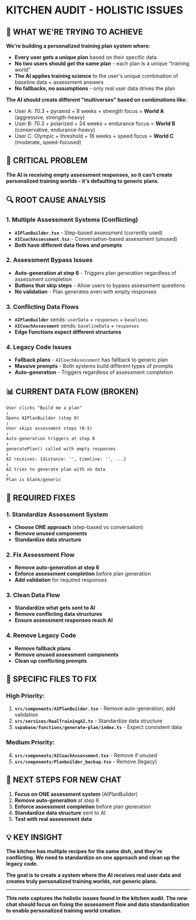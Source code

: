 # KITCHEN AUDIT - HOLISTIC ISSUES

## 🎯 WHAT WE'RE TRYING TO ACHIEVE

**We're building a personalized training plan system where:**
- **Every user gets a unique plan** based on their specific data
- **No two users should get the same plan** - each plan is a unique "training world"
- **The AI applies training science** to the user's unique combination of baseline data + assessment answers
- **No fallbacks, no assumptions** - only real user data drives the plan

**The AI should create different "multiverses" based on combinations like:**
- User A: 70.3 + pyramid + 8 weeks + strength focus = **World A** (aggressive, strength-heavy)
- User B: 70.3 + polarized + 24 weeks + endurance focus = **World B** (conservative, endurance-heavy)
- User C: Olympic + threshold + 16 weeks + speed focus = **World C** (moderate, speed-focused)

## 🚨 CRITICAL PROBLEM
**The AI is receiving empty assessment responses, so it can't create personalized training worlds - it's defaulting to generic plans.**

## 🔍 ROOT CAUSE ANALYSIS

### **1. Multiple Assessment Systems (Conflicting)**
- **`AIPlanBuilder.tsx`** - Step-based assessment (currently used)
- **`AICoachAssessment.tsx`** - Conversation-based assessment (unused)
- **Both have different data flows and prompts**

### **2. Assessment Bypass Issues**
- **Auto-generation at step 6** - Triggers plan generation regardless of assessment completion
- **Buttons that skip steps** - Allow users to bypass assessment questions
- **No validation** - Plan generates even with empty responses

### **3. Conflicting Data Flows**
- **`AIPlanBuilder`** sends: `userData` + `responses` + `baselines`
- **`AICoachAssessment`** sends: `baselineData` + `responses`
- **Edge Functions expect different structures**

### **4. Legacy Code Issues**
- **Fallback plans** - `AICoachAssessment` has fallback to generic plan
- **Massive prompts** - Both systems build different types of prompts
- **Auto-generation** - Triggers regardless of assessment completion

## 📊 CURRENT DATA FLOW (BROKEN)

```
User clicks "Build me a plan"
↓
Opens AIPlanBuilder (step 0)
↓
User skips assessment steps (0-5)
↓
Auto-generation triggers at step 6
↓
generatePlan() called with empty responses
↓
AI receives: {distance: '', timeline: '', ...}
↓
AI tries to generate plan with no data
↓
Plan is blank/generic
```

## 🎯 REQUIRED FIXES

### **1. Standardize Assessment System**
- **Choose ONE approach** (step-based vs conversation)
- **Remove unused components**
- **Standardize data structure**

### **2. Fix Assessment Flow**
- **Remove auto-generation at step 6**
- **Enforce assessment completion** before plan generation
- **Add validation** for required responses

### **3. Clean Data Flow**
- **Standardize what gets sent to AI**
- **Remove conflicting data structures**
- **Ensure assessment responses reach AI**

### **4. Remove Legacy Code**
- **Remove fallback plans**
- **Remove unused assessment components**
- **Clean up conflicting prompts**

## 🔧 SPECIFIC FILES TO FIX

### **High Priority:**
1. **`src/components/AIPlanBuilder.tsx`** - Remove auto-generation, add validation
2. **`src/services/RealTrainingAI.ts`** - Standardize data structure
3. **`supabase/functions/generate-plan/index.ts`** - Expect consistent data

### **Medium Priority:**
4. **`src/components/AICoachAssessment.tsx`** - Remove if unused
5. **`src/components/Planbuilder_backup.tsx`** - Remove (legacy)

## 🚀 NEXT STEPS FOR NEW CHAT

1. **Focus on ONE assessment system** (AIPlanBuilder)
2. **Remove auto-generation** at step 6
3. **Enforce assessment completion** before plan generation
4. **Standardize data structure** sent to AI
5. **Test with real assessment data**

## 💡 KEY INSIGHT
**The kitchen has multiple recipes for the same dish, and they're conflicting. We need to standardize on one approach and clean up the legacy code.**

**The goal is to create a system where the AI receives real user data and creates truly personalized training worlds, not generic plans.**

---

**This note captures the holistic issues found in the kitchen audit. The new chat should focus on fixing the assessment flow and data standardization to enable personalized training world creation.** 